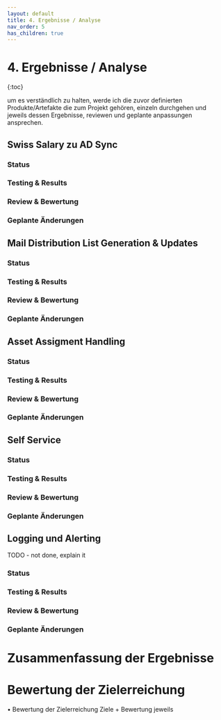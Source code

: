 ```yaml
---
layout: default
title: 4. Ergebnisse / Analyse
nav_order: 5
has_children: true
---
```


# 4. Ergebnisse / Analyse
{:toc}

um es verständlich zu halten, werde ich die zuvor definierten Produkte/Artefakte die zum Projekt gehören, einzeln durchgehen und jeweils dessen Ergebnisse, reviewen und geplante anpassungen ansprechen.

## Swiss Salary zu AD Sync

### Status 
### Testing & Results
### Review & Bewertung
### Geplante Änderungen

## Mail Distribution List Generation & Updates

### Status 
### Testing & Results
### Review & Bewertung
### Geplante Änderungen

## Asset Assigment Handling

### Status 
### Testing & Results
### Review & Bewertung
### Geplante Änderungen

## Self Service

### Status 
### Testing & Results
### Review & Bewertung
### Geplante Änderungen

## Logging und Alerting
TODO - not done, explain it

### Status 
### Testing & Results
### Review & Bewertung
### Geplante Änderungen

# Zusammenfassung der Ergebnisse

# Bewertung der Zielerreichung

• Bewertung der Zielerreichung
 Ziele + Bewertung jeweils

